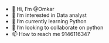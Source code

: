 - 👋 Hi, I’m @Omkar
- 👀 I’m interested in Data analyst 
- 🌱 I’m currently learning Python
- 💞️ I’m looking to collaborate on python
- 📫 How to reach me 9146116347 

<!---
Omkar66527/Omkar66527 is a ✨ special ✨ repository because its `README.md` (this file) appears on your GitHub profile.
You can click the Preview link to take a look at your changes.
--->

